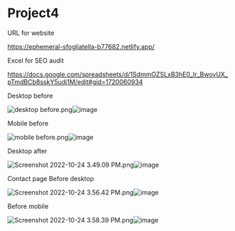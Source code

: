 # Project4

URL for website

https://ephemeral-sfogliatella-b77682.netlify.app/

Excel for SEO audit

https://docs.google.com/spreadsheets/d/1SdmmOZSLxB3hE0_lr_BwovUX_pTmdBCb8sskY5udj1M/edit#gid=1720060934

Desktop before

<img src="blob:chrome-untrusted://media-app/4a6b504b-d4e0-4f30-b210-9f20b46648b3" alt="desktop before.png"/>![image](https://user-images.githubusercontent.com/83956775/197557342-b6a5bea9-6397-47bc-b13c-3df2248d24b4.png)


Mobile before

<img src="blob:chrome-untrusted://media-app/2054b9b0-9f49-440d-919c-bfa5f8d99b77" alt="mobile before.png"/>![image](https://user-images.githubusercontent.com/83956775/197557062-c490b5a0-ae86-4eca-9168-4666e458e3d9.png)


Desktop after

<img src="blob:chrome-untrusted://media-app/ebca82fe-58c0-49ce-93ee-7265758b477c" alt="Screenshot 2022-10-24 3.49.09 PM.png"/>![image](https://user-images.githubusercontent.com/83956775/197556163-f167fd7c-ba63-4e1c-8ab3-a9538325229e.png)

Contact page
Before desktop

<img src="blob:chrome-untrusted://media-app/647d9160-14a9-4b66-98e3-260038ab0f23" alt="Screenshot 2022-10-24 3.56.42 PM.png"/>![image](https://user-images.githubusercontent.com/83956775/197558043-bce213c9-c006-44e6-a7e8-ee3ea90f0efe.png)

Before mobile

<img src="blob:chrome-untrusted://media-app/b6ff4d2d-ccd0-4816-b34a-73b8825207fe" alt="Screenshot 2022-10-24 3.58.39 PM.png"/>![image](https://user-images.githubusercontent.com/83956775/197558516-0134f3ab-90ff-47a4-b084-d3eaf380ec61.png)
